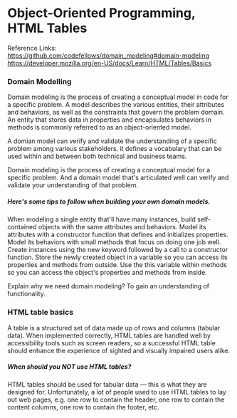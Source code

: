 
# Object-Oriented Programming, HTML Tables


Reference Links:
https://github.com/codefellows/domain_modeling#domain-modeling
https://developer.mozilla.org/en-US/docs/Learn/HTML/Tables/Basics

### Domain Modelling
Domain modeling is the process of creating a conceptual model in code for a specific problem.
A model describes the various entities, their attributes and behaviors, as well as the constraints that govern the problem domain.
An entity that stores data in properties and encapsulates behaviors in methods is commonly referred to as an object-oriented model.

A domian model can verify and validate the understanding of a specific problem among various stakeholders.
it defines a vocabulary that can be used within and between both technical and business teams.

Domain modeling is the process of creating a conceptual model for a specific problem. And a domain model that's articulated well can 
verify and validate your understanding of that problem.

##### Here's some tips to follow when building your own domain models.

When modeling a single entity that'll have many instances, build self-contained objects with the same attributes and behaviors.
Model its attributes with a constructor function that defines and initializes properties.
Model its behaviors with small methods that focus on doing one job well.
Create instances using the new keyword followed by a call to a constructor function.
Store the newly created object in a variable so you can access its properties and methods from outside.
Use the this variable within methods so you can access the object's properties and methods from inside.


Explain why we need domain modeling?
To gain an understanding of functionality.

### HTML table basics

A table is a structured set of data made up of rows and columns (tabular data).
When implemented correctly, HTML tables are handled well by accessibility tools such as screen readers, so a successful HTML table should enhance 
the experience of sighted and visually impaired users alike.

##### When should you NOT use HTML tables?
HTML tables should be used for tabular data — this is what they are designed for. Unfortunately, a lot of people used to use HTML tables to 
lay out web pages, e.g. one row to contain the header, one row to contain the content columns, one row to contain the footer, etc.















